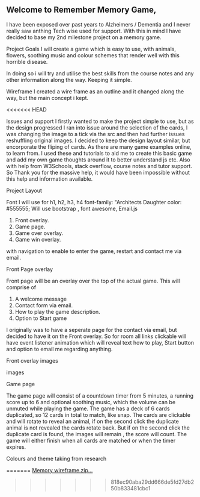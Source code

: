 ## Welcome to Remember Memory Game,

I have been exposed over past years to Alzheimers / Dementia and I never really saw anthing Tech wise used for support.
With this in mind I have decided to base my 2nd milestone project on a memory game.

Project Goals
I will create a game which is easy to use, with animals, flowers, soothing music and colour schemes that render well 
with this horrible disease.

In doing so i will try and utilise the best skills from the course notes and any other information along the way. 
Keeping it simple.


Wireframe
I created a wire frame as an outline and it changed along the way, but the main concept i kept.

<<<<<<< HEAD

Issues and support
I firstly wanted to make the project simple to use, but as the design progressed I ran into issue around the selection of
the cards, I was changing the image to a tick via the src and then had further issues reshuffling original images. I decided to keep 
the design layout similar, but encorporate the fliping of cards. As there are many game examples online, to learn from. I used these and 
tutorials to aid me to create this basic game and add my own game thoughts around it to better understand js etc.
Also with help from W3Schools, stack overflow, course notes and tutor support. So Thank you for the massive help, it would have been 
impossible without this help and information available.

Project Layout

Font I will use for h1, h2, h3, h4 font-family: "Architects Daughter color: #555555;
Will use bootstrap , font awesome, Email.js 
1.	Front overlay.
2.	Game page.
3.	Game over overlay.
4.	Game win overlay.

with navigation to enable to enter the game, restart and contact me via email.

Front Page overlay

Front page will be an overlay over the top of the actual game.
This will comprise of 

1. A welcome message 
2. Contact form via email.
3. How to play the game description.
4. Option to Start game 

I originally was to have a seperate page for the contact via email, but decided to have it on the Front overlay.
So for room all links clickable will have event listener animation which will reveal text how to play, Start button and option to 
email me regarding anything.

Front overlay images

images


Game page

The game page will consist of a countdown timer from 5 minutes, a running score up to 6 and optional soothing music, which the volume 
can be unmuted while playing the game. 
The game has a deck of 6 cards duplicated, so 12 cards in total to match, like snap. The cards are clickable and will rotate to reveal
an animal, if on the second click the duplicate animal is not revealed the cards rotate back. But if on the second click the duplicate 
card is found, the images will remain , the score will count. The game will either finish when all cards are matched or when the timer expires.

Colours and theme taking from research 








=======
[Memory wireframe.zip…]()
>>>>>>> 818ec90aba29dd666de5fd27db250b833481cbc1
